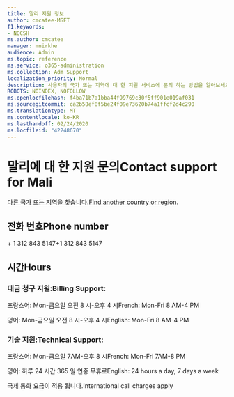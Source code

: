 ```yaml
---
title: 말리 지원 정보
author: cmcatee-MSFT
f1.keywords:
- NOCSH
ms.author: cmcatee
manager: mnirkhe
audience: Admin
ms.topic: reference
ms.service: o365-administration
ms.collection: Adm_Support
localization_priority: Normal
description: 사용자의 국가 또는 지역에 대 한 지원 서비스에 문의 하는 방법을 알아보세요.
ROBOTS: NOINDEX, NOFOLLOW
ms.openlocfilehash: f4ba71b7a1bba44f99769c30f5ff901e019af031
ms.sourcegitcommit: ca2b58ef8f5be24f09e73620b74a1ffcf2d4c290
ms.translationtype: MT
ms.contentlocale: ko-KR
ms.lasthandoff: 02/24/2020
ms.locfileid: "42248670"
---
```

# <a name="contact-support-for-mali"></a><span data-ttu-id="20fb9-103">말리에 대 한 지원 문의</span><span class="sxs-lookup"><span data-stu-id="20fb9-103">Contact support for Mali</span></span>

<span data-ttu-id="20fb9-104">[다른 국가 또는 지역을 찾습니다](../contact-support-for-business-products.md).</span><span class="sxs-lookup"><span data-stu-id="20fb9-104">[Find another country or region](../contact-support-for-business-products.md).</span></span>

## <a name="phone-number"></a><span data-ttu-id="20fb9-105">전화 번호</span><span class="sxs-lookup"><span data-stu-id="20fb9-105">Phone number</span></span>
<span data-ttu-id="20fb9-106">+ 1 312 843 5147</span><span class="sxs-lookup"><span data-stu-id="20fb9-106">+1 312 843 5147</span></span>

## <a name="hours"></a><span data-ttu-id="20fb9-107">시간</span><span class="sxs-lookup"><span data-stu-id="20fb9-107">Hours</span></span>
### <a name="billing-support"></a><span data-ttu-id="20fb9-108">대금 청구 지원:</span><span class="sxs-lookup"><span data-stu-id="20fb9-108">Billing Support:</span></span>

<span data-ttu-id="20fb9-109">프랑스어: Mon-금요일 오전 8 시-오후 4 시</span><span class="sxs-lookup"><span data-stu-id="20fb9-109">French: Mon-Fri 8 AM-4 PM</span></span>

<span data-ttu-id="20fb9-110">영어: Mon-금요일 오전 8 시-오후 4 시</span><span class="sxs-lookup"><span data-stu-id="20fb9-110">English: Mon-Fri 8 AM-4 PM</span></span>

### <a name="technical-support"></a><span data-ttu-id="20fb9-111">기술 지원:</span><span class="sxs-lookup"><span data-stu-id="20fb9-111">Technical Support:</span></span>

<span data-ttu-id="20fb9-112">프랑스어: Mon-금요일 7AM-오후 8 시</span><span class="sxs-lookup"><span data-stu-id="20fb9-112">French: Mon-Fri 7AM-8 PM</span></span>

<span data-ttu-id="20fb9-113">영어: 하루 24 시간 365 일 연중 무휴로</span><span class="sxs-lookup"><span data-stu-id="20fb9-113">English: 24 hours a day, 7 days a week</span></span>

<span data-ttu-id="20fb9-114">국제 통화 요금이 적용 됩니다.</span><span class="sxs-lookup"><span data-stu-id="20fb9-114">International call charges apply</span></span>